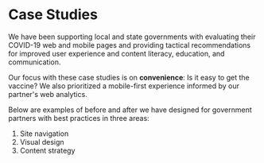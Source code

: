 # Case Studies

We have been supporting local and state governments with evaluating their COVID-19 web and mobile pages and providing tactical recommendations for improved user experience and content literacy, education, and communication. 

Our focus with these case studies is on **convenience**: Is it easy to get the vaccine? We also prioritized a mobile-first experience informed by our partner's web analytics.

Below are examples of before and after we have designed for government partners with best practices in three areas:

1. Site navigation
2. Visual design
3. Content strategy



